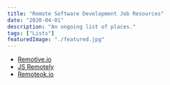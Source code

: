 ```yaml
---
title: "Remote Software Development Job Resources"
date: "2020-04-01"
description: "An ongoing list of places."
tags: ["Lists"]
featuredImage: "./featured.jpg"
---
```


- [Remotive.io](https://remotive.io/)
- [JS Remotely](https://jsremotely.com/)
- [Remoteok.io](https://remoteok.io/remote-dev-jobs)
